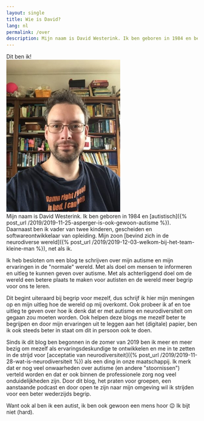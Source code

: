 ```yaml
---
layout: single
title: Wie is David?
lang: nl
permalink: /over
description: Mijn naam is David Westerink. Ik ben geboren in 1984 en ben autistisch. Daarnaast ben ik vader van twee kinderen, gescheiden en ervaringsdeskundige. Ik zet me vol passie in voor neurodiversiteit en de acceptatie er van.
---
```

<div class="ui two column grid">
  <div class="column five wide">
    <div class="ui fluid image">
      <div class="ui black ribbon label" style="z-index: 1;">
        Dit ben ik!
      </div>
      <img src="/assets/img/profile2.jpg" class='image ui' style="max-height: 400px; max-width: 337px;" />
    </div>
  </div>
  <div class="column" markdown="1">
Mijn naam is David Westerink. Ik ben geboren in 1984 en [autistisch]({% post_url /2019/2019-11-25-asperger-is-ook-gewoon-autisme %}). Daarnaast ben ik vader van twee kinderen, gescheiden en softwareontwikkelaar van opleiding. Mijn zoon [bevind zich in de neurodiverse wereld]({% post_url /2019/2019-12-03-welkom-bij-het-team-kleine-man %}), net als ik.

Ik heb besloten om een blog te schrijven over mijn autisme en mijn ervaringen in de "normale" wereld. Met als doel om mensen te informeren en uitleg te kunnen geven over autisme. Met als achterliggend doel om de wereld een betere plaats te maken voor autisten en de wereld meer begrip voor ons te leren.

Dit begint uiteraard bij begrip voor mezelf, dus schrijf ik hier mijn meningen op en mijn uitleg hoe de wereld op mij overkomt. Ook probeer ik af en toe uitleg te geven over hoe ik denk dat er met autisme en neurodiversiteit om gegaan zou moeten worden. Ook helpen deze blogs me mezelf beter te begrijpen en door mijn ervaringen uit te leggen aan het (digitale) papier, ben ik ook steeds beter in staat om dit in persoon ook te doen.

Sinds ik dit blog ben begonnen in de zomer van 2019 ben ik meer en meer bezig om mezelf als ervaringsdeskundige te ontwikkelen en me in te zetten in de strijd voor [acceptatie van neurodiversiteit]({% post_url /2019/2019-11-28-wat-is-neurodiversiteit %}) als een ding in onze maatschappij. Ik merk dat er nog veel onwaarheden over autisme (en andere "stoornissen") verteld worden en dat er ook binnen de professionele zorg nog veel onduidelijkheden zijn. Door dit blog, het praten voor groepen, een aanstaande podcast en door open te zijn naar mijn omgeving wil ik strijden voor een beter wederzijds begrip.

Want ook al ben ik een autist, ik ben ook gewoon een mens hoor :wink: Ik bijt niet (hard).

  </div>
</div>

